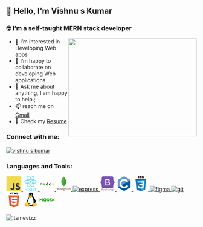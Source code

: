 ## 👋 Hello, I’m Vishnu s Kumar
### :nerd_face:	 I’m a self-taught MERN stack developer
<img align="right" src="https://c.tenor.com/CeDk6XdCgOUAAAAi/develop-web.gif" width="340" height="260" frameBorder="0" class="giphy-embed" allowFullScreen></img>
- 👀 I’m interested in Developing Web apps
- 💞️ I’m happy to collaborate on developing Web applications
- :thought_balloon: Ask me about anything, I am happy to help.;
- 📫 reach me on [Gmail](itsmevizz32@gmail.com )
- :adult: Check my  [Resume](https://docs.google.com/document/d/1hT1V_3Rwl8k709pZY8HD05AJ9ne23pTtl-T6mEqaHEQ/edit?usp=sharing)
<h3> Connect with me:</h3>
<p align="left">
<a href="https://www.linkedin.com/in/vishnu-s-kumar-809b20216/" target="blank"><img align="center" src="https://raw.githubusercontent.com/rahuldkjain/github-profile-readme-generator/master/src/images/icons/Social/linked-in-alt.svg" alt="vishnu s kumar" height="30" width="40" /></a>
</p>
<h3 align="left">Languages and Tools:</h3>
  <p align="left"><a href="https://developer.mozilla.org/en-US/docs/Web/JavaScript"
        target="_blank" rel="noreferrer"> <img
          src="https://raw.githubusercontent.com/devicons/devicon/master/icons/javascript/javascript-original.svg"
          alt="javascript" width="40" height="40" /> </a> <a href="https://www.linux.org/" target="_blank"
        rel="noreferrer">
        <a href="https://reactjs.org/" target="_blank" rel="noreferrer">
        <img src="https://raw.githubusercontent.com/devicons/devicon/master/icons/react/react-original-wordmark.svg"
          alt="react" width="40" height="40" /> </a>
          <a href="https://nodejs.org" target="_blank" rel="noreferrer"> <img
          src="https://raw.githubusercontent.com/devicons/devicon/master/icons/nodejs/nodejs-original-wordmark.svg"
          alt="nodejs" width="40" height="40" /> </a>
          <a href="https://www.mongodb.com/" target="_blank" rel="noreferrer"> <img
          src="https://raw.githubusercontent.com/devicons/devicon/master/icons/mongodb/mongodb-original-wordmark.svg"
          alt="mongodb" width="40" height="40" /> </a>
          <a href="https://expressjs.com" target="_blank" rel="noreferrer">
        <img src="https://e7.pngegg.com/pngimages/925/447/png-clipart-express-js-node-js-javascript-mongodb-node-js-text-trademark-thumbnail.png"
          alt="express" width="40" height="40" /> </a>
        <a href="https://getbootstrap.com" target="_blank" rel="noreferrer"> <img
          src="https://raw.githubusercontent.com/devicons/devicon/master/icons/bootstrap/bootstrap-plain-wordmark.svg"
          alt="bootstrap" width="40" height="40" /> </a> <a href="https://www.cprogramming.com/" target="_blank"
        rel="noreferrer"> <img src="https://raw.githubusercontent.com/devicons/devicon/master/icons/c/c-original.svg"
          alt="c" width="40" height="40" /> </a> <a href="https://www.w3schools.com/css/" target="_blank"
        rel="noreferrer"> <img
          src="https://raw.githubusercontent.com/devicons/devicon/master/icons/css3/css3-original-wordmark.svg"
          alt="css3" width="40" height="40" /> </a>  <a href="https://www.figma.com/" target="_blank"
        rel="noreferrer"> <img src="https://www.vectorlogo.zone/logos/figma/figma-icon.svg" alt="figma" width="40"
          height="40" /> </a> <a href="https://git-scm.com/" target="_blank" rel="noreferrer"> <img
          src="https://www.vectorlogo.zone/logos/git-scm/git-scm-icon.svg" alt="git" width="40" height="40" /> </a> <a
        href="https://www.w3.org/html/" target="_blank" rel="noreferrer"> <img
          src="https://raw.githubusercontent.com/devicons/devicon/master/icons/html5/html5-original-wordmark.svg"
          alt="html5" width="40" height="40" /> </a>  <img
          src="https://raw.githubusercontent.com/devicons/devicon/master/icons/linux/linux-original.svg" alt="linux"
          width="40" height="40" /> </a>  <a href="https://www.nginx.com" target="_blank" rel="noreferrer">
        <img src="https://raw.githubusercontent.com/devicons/devicon/master/icons/nginx/nginx-original.svg" alt="nginx"
          width="40" height="40" /> </a>   </p>
    <p><img align="center"
        src="https://github-readme-stats.vercel.app/api/top-langs?username=itsmevizz&show_icons=true&locale=en&layout=compact"
        alt="itsmevizz" /></p>

<!---
itsmevizz/itsmevizz is a ✨ special ✨ repository because its `README.md` (this file) appears on your GitHub profile.
You can click the Preview link to take a look at your changes.
--->
